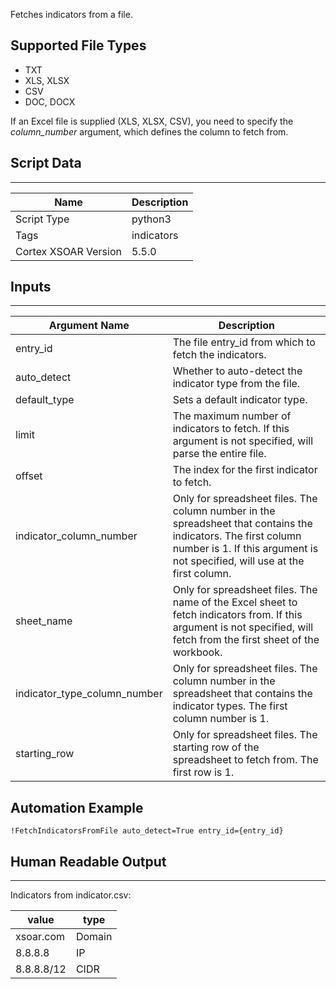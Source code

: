 Fetches indicators from a file.

## Supported File Types

- TXT
- XLS, XLSX
- CSV
- DOC, DOCX

If an Excel file is supplied (XLS, XLSX, CSV), you need to specify the *column_number* argument, which defines the column to fetch from.


## Script Data

---

| **Name** | **Description** |
| --- | --- |
| Script Type | python3 |
| Tags | indicators |
| Cortex XSOAR Version | 5.5.0 |

## Inputs

---

| **Argument Name** | **Description** |
| --- | --- |
| entry_id | The file entry\_id from which to fetch the indicators. |
| auto_detect | Whether to auto\-detect the indicator type from the file. |
| default_type | Sets a default indicator type. |
| limit | The maximum number of indicators to fetch. If this argument is not specified, will parse the entire file. |
| offset | The index for the first indicator to fetch. |
| indicator_column_number | Only for spreadsheet files. The column number in the spreadsheet that contains the indicators. The first column number is 1. If this argument is not specified, will use at the first column. |
| sheet_name | Only for spreadsheet files. The name of the Excel sheet to fetch indicators from. If this argument is not specified, will fetch from the first sheet of the workbook. |
| indicator_type_column_number | Only for spreadsheet files. The column number in the spreadsheet that contains the indicator types. The first column number is 1. |
| starting_row | Only for spreadsheet files. The starting row of the spreadsheet to fetch from. The first row is 1. |

## Automation Example

`!FetchIndicatorsFromFile auto_detect=True entry_id={entry_id}`

## Human Readable Output

---

Indicators from indicator.csv:

|value|type|
|---|---|
| xsoar.com | Domain |
| 8.8.8.8 | IP |
| 8.8.8.8/12 | CIDR |
